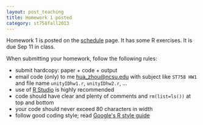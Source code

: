 ```yaml
---
layout: post_teaching
title: Homework 1 posted
category: st758fall2013
---
```


Homework 1 is posted on the [schedule](../../../schedule.html) page. It has some R exercises. It is due Sep 11 in class.

When submitting your homework, follow the following rules:  
* submit hardcopy: paper + code + output  
* email code (only) to me <hua_zhou@ncsu.edu> with subject like `ST758 HW1` and file name `unityIDhw1.r`, `unityIDhw2.r`, ...  
* use of [R Studio](http://www.rstudio.com/) is highly recommended  
* code should have clear and plenty of comments and `rm(list=ls())` at top and bottom  
* your code should never exceed 80 characters in width  
* follow good coding style; read [Google's R style guide](http://google-styleguide.googlecode.com/svn/trunk/Rguide.xml)

